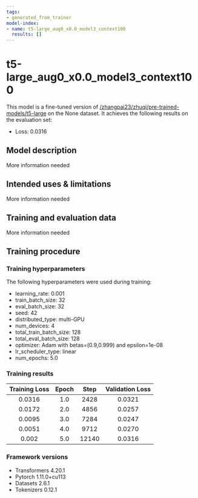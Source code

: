 ```yaml
---
tags:
- generated_from_trainer
model-index:
- name: t5-large_aug0_x0.0_model3_context100
  results: []
---
```


<!-- This model card has been generated automatically according to the information the Trainer had access to. You
should probably proofread and complete it, then remove this comment. -->

# t5-large_aug0_x0.0_model3_context100

This model is a fine-tuned version of [/zhangpai23/zhuqi/pre-trained-models/t5-large](https://huggingface.co//zhangpai23/zhuqi/pre-trained-models/t5-large) on the None dataset.
It achieves the following results on the evaluation set:
- Loss: 0.0316

## Model description

More information needed

## Intended uses & limitations

More information needed

## Training and evaluation data

More information needed

## Training procedure

### Training hyperparameters

The following hyperparameters were used during training:
- learning_rate: 0.001
- train_batch_size: 32
- eval_batch_size: 32
- seed: 42
- distributed_type: multi-GPU
- num_devices: 4
- total_train_batch_size: 128
- total_eval_batch_size: 128
- optimizer: Adam with betas=(0.9,0.999) and epsilon=1e-08
- lr_scheduler_type: linear
- num_epochs: 5.0

### Training results

| Training Loss | Epoch | Step  | Validation Loss |
|:-------------:|:-----:|:-----:|:---------------:|
| 0.0316        | 1.0   | 2428  | 0.0321          |
| 0.0172        | 2.0   | 4856  | 0.0257          |
| 0.0095        | 3.0   | 7284  | 0.0247          |
| 0.0051        | 4.0   | 9712  | 0.0270          |
| 0.002         | 5.0   | 12140 | 0.0316          |


### Framework versions

- Transformers 4.20.1
- Pytorch 1.11.0+cu113
- Datasets 2.6.1
- Tokenizers 0.12.1
